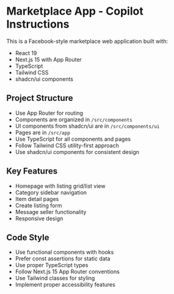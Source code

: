 # Marketplace App - Copilot Instructions

<!-- Use this file to provide workspace-specific custom instructions to Copilot. For more details, visit https://code.visualstudio.com/docs/copilot/copilot-customization#_use-a-githubcopilotinstructionsmd-file -->

This is a Facebook-style marketplace web application built with:

- React 19
- Next.js 15 with App Router
- TypeScript
- Tailwind CSS
- shadcn/ui components

## Project Structure
- Use App Router for routing
- Components are organized in `/src/components`
- UI components from shadcn/ui are in `/src/components/ui`
- Pages are in `/src/app`
- Use TypeScript for all components and pages
- Follow Tailwind CSS utility-first approach
- Use shadcn/ui components for consistent design

## Key Features
- Homepage with listing grid/list view
- Category sidebar navigation
- Item detail pages
- Create listing form
- Message seller functionality
- Responsive design

## Code Style
- Use functional components with hooks
- Prefer const assertions for static data
- Use proper TypeScript types
- Follow Next.js 15 App Router conventions
- Use Tailwind classes for styling
- Implement proper accessibility features